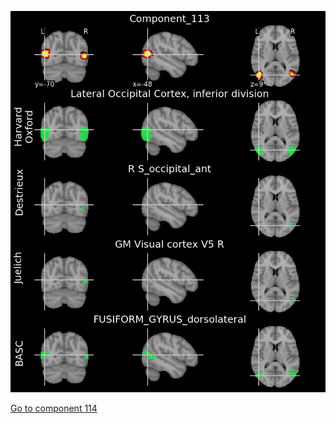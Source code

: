 ![113](preliminary/113.jpg "Component 113")

[Go to component 114](https://parietal-inria.github.io/MODL_atlas/256/114 "Component 114")
